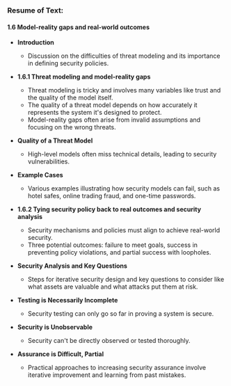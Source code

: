 ### Resume of Text:

#### 1.6 Model-reality gaps and real-world outcomes

- **Introduction**
  - Discussion on the difficulties of threat modeling and its importance in defining security policies.

- **1.6.1 Threat modeling and model-reality gaps**
  - Threat modeling is tricky and involves many variables like trust and the quality of the model itself.
  - The quality of a threat model depends on how accurately it represents the system it's designed to protect.
  - Model-reality gaps often arise from invalid assumptions and focusing on the wrong threats.

- **Quality of a Threat Model**
  - High-level models often miss technical details, leading to security vulnerabilities.

- **Example Cases**
  - Various examples illustrating how security models can fail, such as hotel safes, online trading fraud, and one-time passwords.

- **1.6.2 Tying security policy back to real outcomes and security analysis**
  - Security mechanisms and policies must align to achieve real-world security.
  - Three potential outcomes: failure to meet goals, success in preventing policy violations, and partial success with loopholes.

- **Security Analysis and Key Questions**
  - Steps for iterative security design and key questions to consider like what assets are valuable and what attacks put them at risk.

- **Testing is Necessarily Incomplete**
  - Security testing can only go so far in proving a system is secure.

- **Security is Unobservable**
  - Security can't be directly observed or tested thoroughly.

- **Assurance is Difficult, Partial**
  - Practical approaches to increasing security assurance involve iterative improvement and learning from past mistakes.
